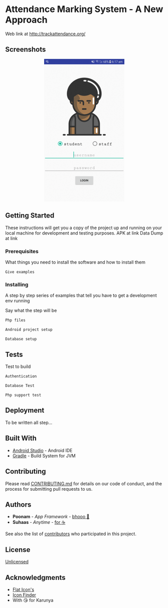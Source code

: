 # Attendance Marking System - A New Approach
Web link at http://trackattendance.org/

## Screenshots
 <p align="center">
  <img src="https://github.com/suhaas-livcd/AttendanceMarkingSystem/blob/master/Screenshots/LoginActivity.gif" width="256" title="Login Activity">
</p>

## Getting Started

These instructions will get you a copy of the project up and running on your local machine for development and testing purposes.
APK at link
Data Dump at link

### Prerequisites

What things you need to install the software and how to install them

```
Give examples
```

### Installing

A step by step series of examples that tell you have to get a development env running

Say what the step will be

```
Php files
```
```
Android project setup
```
```
Database setup
```

## Tests
Test to build
```
Authentication
```
```
Database Test
```
```
Php support test
```

## Deployment
To be written all step...

## Built With
* [Android Studio](https://developer.android.com/studio/index.html) - Android IDE
* [Gradle](https://gradle.org/) - Build System for JVM

## Contributing
Please read [CONTRIBUTING.md](https://suhaas-livcd.github.io/still_working) for details on our code of conduct, and the process for submitting pull requests to us. 

## Authors
* **Poonam** - *App Framework* - [bhooo :ghost:](https://github.com/PoonamShukla095)
* **Suhaas** - *Anytime* - [for :coffee:](https://github.com/suhaas-livcd/)

See also the list of [contributors](https://suhaas-livcd.github.io/still_working) who participated in this project.

## License
[Unlicensed](https://suhaas-livcd.github.io/still_working)

## Acknowledgments
* [Flat Icon's](https://www.flaticon.com/free-icons/frame)
* [Icon Finder](https://www.iconfinder.com/)
* With :kissing_heart: for Karunya
